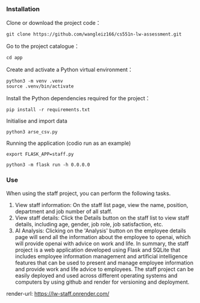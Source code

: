 ### Installation

Clone or download the project code：
```shell
git clone https://github.com/wangleiz166/cs551n-lw-assessment.git
```
Go to the project catalogue：
```shell
cd app
```
Create and activate a Python virtual environment：
```shell
python3 -m venv .venv
source .venv/bin/activate
```
Install the Python dependencies required for the project：
```shell
pip install -r requirements.txt
```
Initialise and import data
```shell
python3 arse_csv.py
```
Running the application (codio run as an example)
```shell
export FLASK_APP=staff.py

python3 -m flask run -h 0.0.0.0
```

### Use
When using the staff project, you can perform the following tasks.

1. View staff information: On the staff list page, view the name, position, department and job number of all staff.
2. View staff details: Click the Details button on the staff list to view staff details, including age, gender, job role, job satisfaction, etc.
3. AI Analysis: Clicking on the 'Analysis' button on the employee details page will send all the information about the employee to openai, which will provide openai with advice on work and life.
In summary, the staff project is a web application developed using Flask and SQLite that includes employee information management and artificial intelligence features that can be used to present and manage employee information and provide work and life advice to employees. The staff project can be easily deployed and used across different operating systems and computers by using github and render for versioning and deployment.

render-url: https://lw-staff.onrender.com/
